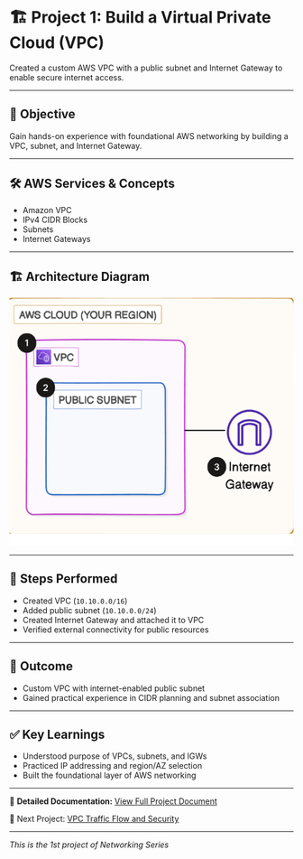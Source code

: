 # 🏗️ Project 1: Build a Virtual Private Cloud (VPC)

Created a custom AWS VPC with a public subnet and Internet Gateway to enable secure internet access.

---

## 📌 Objective
Gain hands-on experience with foundational AWS networking by building a VPC, subnet, and Internet Gateway.

---

## 🛠️ AWS Services & Concepts
- Amazon VPC
- IPv4 CIDR Blocks
- Subnets
- Internet Gateways

---

## 🏗️ Architecture Diagram
![Architecture Diagram](./03_architectural_diagram.png)

---

## 🚀 Steps Performed
- Created VPC (`10.10.0.0/16`)
- Added public subnet (`10.10.0.0/24`)
- Created Internet Gateway and attached it to VPC
- Verified external connectivity for public resources

---

## 🎯 Outcome
- Custom VPC with internet-enabled public subnet
- Gained practical experience in CIDR planning and subnet association

---

## ✅ Key Learnings
- Understood purpose of VPCs, subnets, and IGWs
- Practiced IP addressing and region/AZ selection
- Built the foundational layer of AWS networking

---

📄 **Detailed Documentation:** [View Full Project Document](.\02_Project_Document)  

🔗 Next Project: [VPC Traffic Flow and Security](.\02_VPC_Traffic_flow_and_security)

---
*This is the 1st project of Networking Series*
